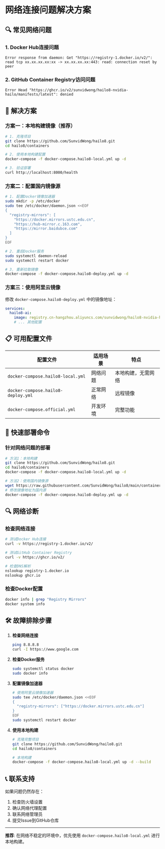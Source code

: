 # 网络连接问题解决方案

## 🔍 常见网络问题

### 1. Docker Hub连接问题
```
Error response from daemon: Get "https://registry-1.docker.io/v2/":
read tcp xx.xx.xx.xx:xx -> xx.xx.xx.xx:443: read: connection reset by peer
```

### 2. GitHub Container Registry访问问题
```
Error Head "https://ghcr.io/v2/sunvidwong/hailo8-nvidia-hailo/manifests/latest": denied
```

## 🔧 解决方案

### 方案一：本地构建镜像（推荐）

```bash
# 1. 克隆项目
git clone https://github.com/SunvidWong/hailo8.git
cd hailo8/containers

# 2. 使用本地构建配置
docker-compose -f docker-compose.hailo8-local.yml up -d

# 3. 验证部署
curl http://localhost:8000/health
```

### 方案二：配置国内镜像源

```bash
# 1. 配置Docker镜像加速器
sudo mkdir -p /etc/docker
sudo tee /etc/docker/daemon.json <<EOF
{
  "registry-mirrors": [
    "https://docker.mirrors.ustc.edu.cn",
    "https://hub-mirror.c.163.com",
    "https://mirror.baidubce.com"
  ]
}
EOF

# 2. 重启Docker服务
sudo systemctl daemon-reload
sudo systemctl restart docker

# 3. 重新拉取镜像
docker-compose -f docker-compose.hailo8-deploy.yml up -d
```

### 方案三：使用阿里云镜像

修改 `docker-compose.hailo8-deploy.yml` 中的镜像地址：

```yaml
services:
  hailo8-ai:
    image: registry.cn-hangzhou.aliyuncs.com/sunvidwong/hailo8-nvidia-hailo:latest
    # ... 其他配置
```

## 📋 可用配置文件

| 配置文件 | 适用场景 | 特点 |
|----------|----------|------|
| `docker-compose.hailo8-local.yml` | 网络问题 | 本地构建，无需网络 |
| `docker-compose.hailo8-deploy.yml` | 正常网络 | 远程镜像 |
| `docker-compose.official.yml` | 开发环境 | 完整功能 |

## 🚀 快速部署命令

### 针对网络问题的部署

```bash
# 方法1：本地构建
git clone https://github.com/SunvidWong/hailo8.git
cd hailo8/containers
docker-compose -f docker-compose.hailo8-local.yml up -d

# 方法2：使用国内镜像源
wget https://raw.githubusercontent.com/SunvidWong/hailo8/main/containers/docker-compose.hailo8-deploy.yml
# 修改镜像地址为国内源
docker-compose -f docker-compose.hailo8-deploy.yml up -d
```

## 🔍 网络诊断

### 检查网络连接
```bash
# 测试Docker Hub连接
curl -v https://registry-1.docker.io/v2/

# 测试GitHub Container Registry
curl -v https://ghcr.io/v2/

# 检查DNS解析
nslookup registry-1.docker.io
nslookup ghcr.io
```

### 检查Docker配置
```bash
docker info | grep "Registry Mirrors"
docker system info
```

## 🛠️ 故障排除步骤

1. **检查网络连接**
   ```bash
   ping 8.8.8.8
   curl -I https://www.google.com
   ```

2. **检查Docker服务**
   ```bash
   sudo systemctl status docker
   sudo docker info
   ```

3. **配置镜像加速器**
   ```bash
   # 使用阿里云镜像加速器
   sudo tee /etc/docker/daemon.json <<EOF
   {
     "registry-mirrors": ["https://docker.mirrors.ustc.edu.cn"]
   }
   EOF
   sudo systemctl restart docker
   ```

4. **使用本地构建**
   ```bash
   # 克隆完整项目
   git clone https://github.com/SunvidWong/hailo8.git
   cd hailo8/containers

   # 本地构建
   docker-compose -f docker-compose.hailo8-local.yml up -d --build
   ```

## 📞 联系支持

如果问题仍然存在：

1. 检查防火墙设置
2. 确认网络代理配置
3. 联系网络管理员
4. 提交Issue到GitHub仓库

---

**推荐**: 在网络不稳定的环境中，优先使用 `docker-compose.hailo8-local.yml` 进行本地构建。